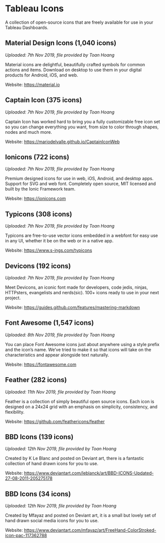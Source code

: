 # Tableau Icons

A collection of open-source icons that are freely available for use in your Tableau Dashboards.

## Material Design Icons (1,040 icons)
*Uploaded: 7th Nov 2019, file provided by Toan Hoang*

Material icons are delightful, beautifully crafted symbols for common actions and items. Download on desktop to use them in your digital products for Android, iOS, and web.

Website: https://material.io

## Captain Icon (375 icons)
*Uploaded: 7th Nov 2019, file provided by Toan Hoang*

Captain Icon has worked hard to bring you a fully customizable free icon set so you can change everything you want, from size to color through shapes, nodes and much more.

Website: https://mariodelvalle.github.io/CaptainIconWeb

## Ionicons (722 icons)
*Uploaded: 7th Nov 2019, file provided by Toan Hoang*

Premium designed icons for use in web, iOS, Android, and desktop apps. Support for SVG and web font. Completely open source, MIT licensed and built by the Ionic Framework team.

Website: https://ionicons.com

## Typicons (308 icons)
*Uploaded: 7th Nov 2019, file provided by Toan Hoang*

Typicons are free-to-use vector icons embedded in a webfont for easy use in any UI, whether it be on the web or in a native app.

Website: https://www.s-ings.com/typicons

## Devicons (192 icons)
*Uploaded: 7th Nov 2019, file provided by Toan Hoang*

Meet Devicons, an iconic font made for developers, code jedis, ninjas, HTTPsters, evangelists and nerds(sic). 100+ icons ready to use in your next project.

Website: https://guides.github.com/features/mastering-markdown

## Font Awesome (1,547 icons)
*Uploaded: 8th Nov 2019, file provided by Toan Hoang*

You can place Font Awesome icons just about anywhere using a style prefix and the icon’s name. We’ve tried to make it so that icons will take on the characteristics and appear alongside text naturally.

Website: https://fontawesome.com

## Feather (282 icons)
*Uploaded: 11th Nov 2019, file provided by Toan Hoang*

Feather is a collection of simply beautiful open source icons. Each icon is designed on a 24x24 grid with an emphasis on simplicity, consistency, and flexibility.

Website: https://github.com/feathericons/feather

## BBD Icons (139 icons)
*Uploaded: 12th Nov 2019, file provided by Toan Hoang*

Created by K Le Blanc and posted on Deviant art, there is a fantastic collection of hand drawn icons for you to use.

Website: https://www.deviantart.com/leblanck/art/BBD-ICONS-Updated-27-08-2011-205275178

## BBD Icons (34 icons)
*Uploaded: 12th Nov 2019, file provided by Toan Hoang*

Created by Mfayaz and posted on Deviant art, it is a small but lovely set of hand drawn social media icons for you to use.

Website: https://www.deviantart.com/mfayaz/art/FreeHand-ColorStroked-icon-pac-117362788
